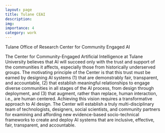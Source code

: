 ```yaml
---
layout: page
title: Tulane CEAI
description: 
img:
importance: 4
category: work
---
```

Tulane Office of Research Center for Community Engaged AI

The Center for Community-Engaged Artificial Intelligence at Tulane University believes that AI will succeed only with the trust and support of the communities it affects, especially those from historically underserved groups. The motivating principle of the Center is that this trust must be earned by designing AI systems (1) that are demonstrably fair, transparent, and accountable, (2) that establish meaningful relationships to engage diverse communities in all stages of the AI process, from design through deployment, and (3) that augment, rather than replace, human interaction, i.e., are human centered. Achieving this vision requires a transformative approach to AI design. The Center will establish a truly multi-disciplinary team of technologists, designers, social scientists, and community partners for examining and affording new evidence-based socio-technical frameworks to create and deploy AI systems that are inclusive, effective, fair, transparent, and accountable.